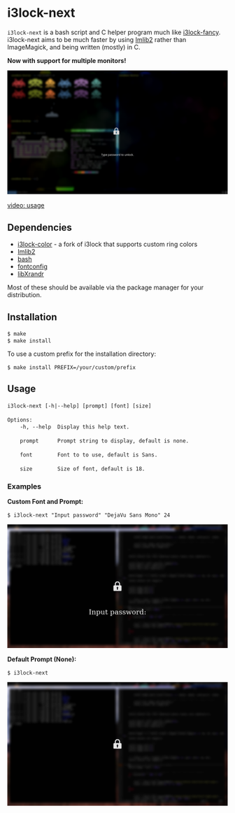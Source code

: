 # i3lock-next

`i3lock-next` is a bash script and C helper program much like [i3lock-fancy](https://github.com/meskarune/i3lock-fancy). i3lock-next aims to be much faster by using [Imlib2](https://docs.enlightenment.org/api/imlib2/html/index.html) rather than ImageMagick, and being written (mostly) in C.

**Now with support for multiple monitors!**

![screenshot: main](media/screenshot-main.png)

[video: usage](media/video-usage.mkv)

## Dependencies

- [i3lock-color](https://github.com/chrjguill/i3lock-color) - a fork of i3lock that supports custom ring colors
- [Imlib2](https://docs.enlightenment.org/api/imlib2/html/)
- [bash](https://www.gnu.org/software/bash/)
- [fontconfig](https://www.freedesktop.org/wiki/Software/fontconfig/)
- [libXrandr](https://www.x.org/wiki/libraries/libxrandr/)

Most of these should be available via the package manager for your distribution.

## Installation

```
$ make
$ make install
```

To use a custom prefix for the installation directory:

```
$ make install PREFIX=/your/custom/prefix
```

## Usage

```
i3lock-next [-h|--help] [prompt] [font] [size]

Options:
	-h, --help  Display this help text.

	prompt      Prompt string to display, default is none.

	font        Font to to use, default is Sans.

	size        Size of font, default is 18.
```

### Examples

**Custom Font and Prompt:**

```
$ i3lock-next "Input password" "DejaVu Sans Mono" 24
```

![screenshot: custom font and prompt](media/screenshot-custom.png)

**Default Prompt (None):**

```
$ i3lock-next
```

![screenshot: default font](media/screenshot-default.png)
